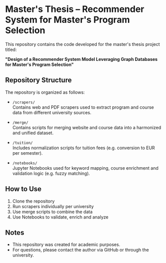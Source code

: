 # Master's Thesis – Recommender System for Master's Program Selection

This repository contains the code developed for the master's thesis project titled:

**"Design of a Recommender System Model Leveraging Graph Databases for Master's Program Selection"**

## Repository Structure

The repository is organized as follows:

- `/scrapers/`  
  Contains web and PDF scrapers used to extract program and course data from different university sources.

- `/merge/`  
  Contains scripts for merging website and course data into a harmonized and unified dataset.

- `/tuition/`  
  Includes normalization scripts for tuition fees (e.g. conversion to EUR per semester).

- `/notebooks/`  
  Jupyter Notebooks used for keyword mapping, course enrichment and validation logic (e.g. fuzzy matching).

## How to Use

1. Clone the repository
2. Run scrapers individually per university
3. Use merge scripts to combine the data
4. Use Notebooks to validate, enrich and analyze

## Notes

- This repository was created for academic purposes.
- For questions, please contact the author via GitHub or through the university.
